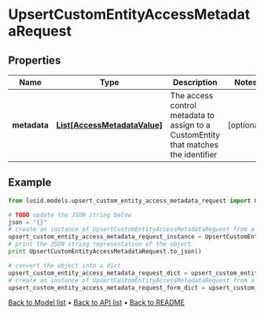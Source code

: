 # UpsertCustomEntityAccessMetadataRequest


## Properties
Name | Type | Description | Notes
------------ | ------------- | ------------- | -------------
**metadata** | [**List[AccessMetadataValue]**](AccessMetadataValue.md) | The access control metadata to assign to a CustomEntity that matches the identifier | [optional] 

## Example

```python
from lusid.models.upsert_custom_entity_access_metadata_request import UpsertCustomEntityAccessMetadataRequest

# TODO update the JSON string below
json = "{}"
# create an instance of UpsertCustomEntityAccessMetadataRequest from a JSON string
upsert_custom_entity_access_metadata_request_instance = UpsertCustomEntityAccessMetadataRequest.from_json(json)
# print the JSON string representation of the object
print UpsertCustomEntityAccessMetadataRequest.to_json()

# convert the object into a dict
upsert_custom_entity_access_metadata_request_dict = upsert_custom_entity_access_metadata_request_instance.to_dict()
# create an instance of UpsertCustomEntityAccessMetadataRequest from a dict
upsert_custom_entity_access_metadata_request_form_dict = upsert_custom_entity_access_metadata_request.from_dict(upsert_custom_entity_access_metadata_request_dict)
```
[Back to Model list](../README.md#documentation-for-models) &#8226; [Back to API list](../README.md#documentation-for-api-endpoints) &#8226; [Back to README](../README.md)



